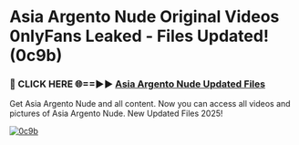 # Asia Argento Nude Original Videos 0nlyFans Leaked - Files Updated! (0c9b)

<h3>🔴 CLICK HERE 🌐==►► <a href="https://tinyurl.com/5h6xmrr3" rel="nofollow">Asia Argento Nude Updated Files</a></h3>

Get Asia Argento Nude and all content. Now you can access all videos and pictures of Asia Argento Nude. New Updated Files 2025!

[![0c9b](https://i.imgur.com/KVD873Z.gif)](https://tinyurl.com/5h6xmrr3)
